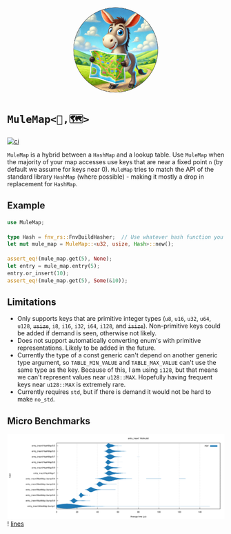 <p align="center">
<img src="https://raw.githubusercontent.com/gringasalpastor/mule-map/refs/heads/initial-code/assets/mule-with-map.png" width="200" height="200"
style="border-radius:50%" />
</p>

# `MuleMap<🫏,🗺>`
[![ci](https://github.com/gringasalpastor/mule-map/actions/workflows/ci.yml/badge.svg)](https://github.com/gringasalpastor/mule-map/actions/workflows/ci.yml)


`MuleMap` is a hybrid between a `HashMap` and a lookup table. Use `MuleMap` when the majority of your map accesses use keys that are near a fixed point `n` (by default we assume for keys near 0). `MuleMap` tries to match the API of the standard library `HashMap` (where possible) - making it mostly a drop in replacement for `HashMap`. 

## Example


```rust
use MuleMap;

type Hash = fnv_rs::FnvBuildHasher;  // Use whatever hash function you prefer
let mut mule_map = MuleMap::<u32, usize, Hash>::new();

assert_eq!(mule_map.get(5), None);
let entry = mule_map.entry(5);
entry.or_insert(10);
assert_eq!(mule_map.get(5), Some(&10));
```

## Limitations

 - Only supports keys that are primitive integer types (`u8`, `u16`, `u32`, `u64`, `u128`, ~~`usize`~~, `i8`, `i16`, `i32`, `i64`, `i128`, and ~~`isize`~~). Non-primitive keys could be added if demand is seen, otherwise not likely.
 - Does not support automatically converting enum's with primitive representations. Likely to be added in the future. 
 - Currently the type of a const generic can't depend on another generic type argument, so `TABLE_MIN_VALUE` and `TABLE_MAX_VALUE` can't use the same type as the key. Because of this, I am using `i128`, but that means we can't represent values near `u128::MAX`. Hopefully having frequent keys near `u128::MAX` is extremely rare.
 - Currently requires `std`, but if there is demand it would not be hard to make `no_std`.

## Micro Benchmarks

![violin](https://raw.githubusercontent.com/gringasalpastor/mule-map/refs/heads/initial-code/assets/violin.svg)!
[lines](https://raw.githubusercontent.com/gringasalpastor/mule-map/refs/heads/initial-code/assets/lines.svg)
